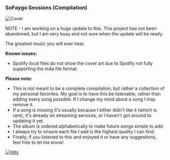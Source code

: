 ### SoFaygo Sessions (Compilation)
![Cover](https://github.com/HeyItsMicro/SoFaygo-Never-Apologize/assets/40962301/4a95b14b-234a-4bd0-b642-5a6830773d5f)

NOTE - I am working on a huge update to this. This project has not been abandoned, but I am very busy and not sure when the update will be ready.

The greatest music you will ever hear.

**Known issues:**
- Spotify local files do not show the cover art due to Spotify not fully supporting the m4a file format.

**Please note:**
- This is not meant to be a complete compilation, but rather a collection of my personal favorites. My goal is to have this be listenable, rather than adding every song possible. If I change my mind about a song I may remove it.
- If a song is missing it's usually because I either didn't like it (which is rare), it's already on streaming services, or I haven't got around to updating it yet. 
- The album is ordered alphabetically to make future songs simple to add.
- I always try to ensure each file I add is the highest quality I can find.
- Finally, if you listened to this and enjoyed it or have any suggestions, feel free to let me know!

[![Hits](https://hits.seeyoufarm.com/api/count/incr/badge.svg?url=https%3A%2F%2Fgithub.com%2FHeyItsMicro%2FSoFaygo-Never-Apologize&count_bg=%2379C83D&title_bg=%23555555&icon=&icon_color=%23E7E7E7&title=hits&edge_flat=false)](https://hits.seeyoufarm.com)
